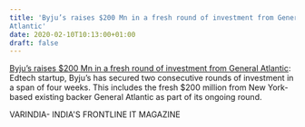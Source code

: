 ```yaml
---
title: 'Byju’s raises $200 Mn in a fresh round of investment from General
Atlantic'
date: 2020-02-10T10:13:00+01:00
draft: false
---
```


[Byju’s raises $200 Mn in a fresh round of investment from General Atlantic](https://varindia.com/news/byjus-raises-200-mn-in-a-fresh-round-of-investment-from-general-atlantic#.XkEeyDnqLx4.blogger): Edtech startup, Byju’s has secured two consecutive rounds of investment in a span of four weeks. This includes the fresh $200 million from New York-based existing backer General Atlantic as part of its ongoing round.  
  
VARINDIA- INDIA'S FRONTLINE IT MAGAZINE